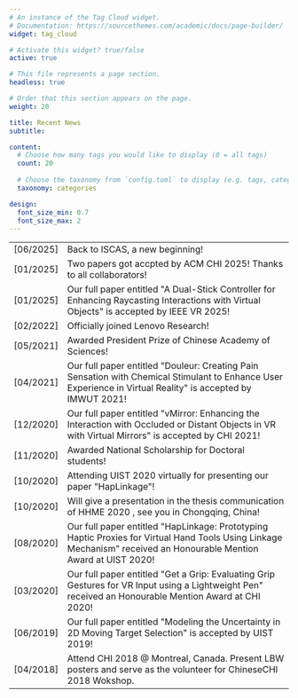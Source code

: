 ```yaml
---
# An instance of the Tag Cloud widget.
# Documentation: https://sourcethemes.com/academic/docs/page-builder/
widget: tag_cloud

# Activate this widget? true/false
active: true

# This file represents a page section.
headless: true

# Order that this section appears on the page.
weight: 20

title: Recent News
subtitle:

content:
  # Choose how many tags you would like to display (0 = all tags)
  count: 20
  
  # Choose the taxonomy from `config.toml` to display (e.g. tags, categories)
  taxonomy: categories

design:
  font_size_min: 0.7
  font_size_max: 2
---
```


<table width = "100%" >
   <col style="width:10%">
   <col style="width:90%">
   
   <tr>
      <td>[06/2025]</td>
      <td>Back to ISCAS, a new beginning! </td>
   </tr>
   <tr>
      <td>[01/2025]</td>
      <td>Two papers got accpted by ACM CHI 2025! Thanks to all collaborators!</td>
   </tr>
   <tr>
      <td>[01/2025]</td>
      <td>Our full paper entitled "A Dual-Stick Controller for Enhancing Raycasting Interactions with Virtual Objects" is accepted by IEEE VR 2025!</td>
   </tr>
   <tr>
      <td>[02/2022]</td>
      <td>Officially joined Lenovo Research! </td>
   </tr>
   <tr>
      <td>[05/2021]</td>
      <td>Awarded President Prize of Chinese Academy of Sciences!</td>
   </tr>
   <tr>
      <td>[04/2021]</td>
      <td>Our full paper entitled "Douleur: Creating Pain Sensation with Chemical Stimulant to Enhance User Experience in Virtual Reality" is accepted by IMWUT 2021!</td>
   </tr>
   <tr>
      <td>[12/2020]</td>
      <td>Our full paper entitled "vMirror: Enhancing the Interaction with Occluded or Distant Objects in VR with Virtual Mirrors" is accepted by CHI 2021!</td>
   </tr>
   <tr>
      <td>[11/2020]</td>
      <td>Awarded National Scholarship for Doctoral students!</td>
   </tr>
   <tr>
      <td>[10/2020]</td>
      <td>Attending UIST 2020 virtually for presenting our paper "HapLinkage"!</td>
   </tr>
   <tr>
      <td>[10/2020]</td>
      <td>Will give a presentation in the thesis communication of HHME 2020 , see you in Chongqing, China!</td>
   </tr>
   <tr>
      <td>[08/2020]</td>
      <td>Our full paper entitled "HapLinkage: Prototyping Haptic Proxies for Virtual Hand Tools Using Linkage Mechanism" received an Honourable Mention Award at UIST 2020!</td>
   </tr>
    <tr>
      <td>[03/2020]</td>
      <td>Our full paper entitled "Get a Grip: Evaluating Grip Gestures for VR Input using a Lightweight Pen" received an Honourable Mention Award at CHI 2020!</td>
   </tr>
    <tr>
      <td>[06/2019]</td>
      <td>Our full paper entitled "Modeling the Uncertainty in 2D Moving Target Selection" is accepted by UIST 2019!</td>
   </tr>
    <tr>
      <td>[04/2018]</td>
      <td>Attend CHI 2018 @ Montreal, Canada. Present LBW posters and serve as the volunteer for ChineseCHI 2018 Wokshop.</td>
   </tr>
</table>
